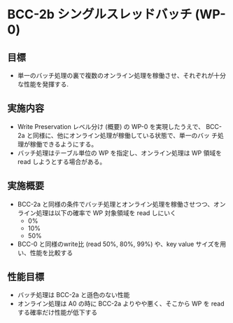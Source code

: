 # BCC-2b シングルスレッドバッチ (WP-0)

## 目標
- 単一のバッチ処理の裏で複数のオンライン処理を稼働させ、それぞれが十分な性能を発揮する.

## 実施内容
- Write Preservation レベル分け (概要) の WP-0 を実現したうえで、 BCC-2a と同様に、他にオンライン処理が稼働している状態で、単一のバッ
チ処理が稼働できるようにする。
- バッチ処理はテーブル単位の WP を指定し、オンライン処理は WP 領域を read しようとする場合がある。

## 実施概要
- BCC-2a と同様の条件でバッチ処理とオンライン処理を稼働させつつ、オンライン処理は以下の確率で WP 対象領域を read しにいく
  - 0%
  - 10%
  - 50%
- BCC-0 と同様のwrite比 (read 50%, 80%, 99%) や、key value サイズを用い、性能を比較する

## 性能目標
- バッチ処理は BCC-2a と遜色のない性能
- オンライン処理は A0 の時に BCC-2a よりやや悪く、そこから WP を read する確率だけ性能が低下する